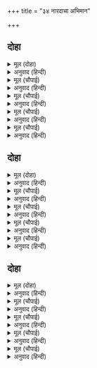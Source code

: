 +++
title = "३४ नारदाचा अभिमान"

+++


## दोहा


<details><summary>मूल (दोहा)</summary>

संभु दीन्ह उपदेस हित नहिं नारदहि सोहान।  
भरद्वाज कौतुक सुनहु हरि इच्छा बलवान॥ १२७॥
</details>

<details><summary>अनुवाद (हिन्दी)</summary>

श्रीशिवांनी हा त्यांच्या भल्याचा उपदेश केला, परंतु नारदांना तो पटला नाही. हे भरद्वाज, आता गंमत ऐका. श्रीहरींची इच्छा मोठी बलवान आहे.॥ १२७॥
</details>

<details><summary>मूल (चौपाई)</summary>

राम कीन्ह चाहहिं सोइ होई।  
करै अन्यथा अस नहिं कोई॥  
संभु बचन मुनि मन नहिं भाए।  
तब बिरंचि के लोक सिधाए॥
</details>

<details><summary>अनुवाद (हिन्दी)</summary>

श्रीरामचंद्रांना जे करायचे असते, तेच होते. त्याविरुद्ध करू शकेल, असाकोणीही नाही. शिवांचे बोलणे नारदांना रुचले नाही, तेव्हा ते तेथून ब्रह्मलोकी गेले.॥ १॥
</details>

<details><summary>मूल (चौपाई)</summary>

एक बार करतल बर बीना।  
गावत हरि गुन गान प्रबीना॥  
छीरसिंधु गवने मुनिनाथा।  
जहँ बस श्रीनिवास श्रुतिमाथा॥
</details>

<details><summary>अनुवाद (हिन्दी)</summary>

एकदा गानविद्येत कुशल असलेले मुनिनाथ नारद हाती सुंदर वीणा घेऊन हरिगुण गात-गात क्षीरसागरात गेले. तेथे मूर्तिमंत वेदांततत्त्व असलेले लक्ष्मीनिवास भगवान नारायण राहातात.॥ २॥
</details>

<details><summary>मूल (चौपाई)</summary>

हरषि मिले उठि रमानिकेता।  
बैठे आसन रिषिहि समेता॥  
बोले बिहसि चराचर राया।  
बहुते दिनन कीन्हि मुनि दाया॥
</details>

<details><summary>अनुवाद (हिन्दी)</summary>

भगवान लक्ष्मीकांत उभे राहून नारदांना आनंदाने भेटले आणि ते ऋषी नारदांसोबत आसनावर बसले. चराचराचे स्वामी भगवान हसून म्हणाले-‘हे मुनी, आज बऱ्याच दिवसांनी (येण्याची) दया केली.’॥ ३॥
</details>

<details><summary>मूल (चौपाई)</summary>

काम चरित नारद सब भाषे।  
जद्यपि प्रथम बरजि सिवँ राखे॥  
अति प्रचंड रघुपति कै माया।  
जेहि न मोह अस को जग जाया॥
</details>

<details><summary>अनुवाद (हिन्दी)</summary>

जरी श्रीशिवांनी नारदांना पूर्वीच ‘हे सांगू नका,’ अशी सूचना केली होती, तरीही त्यांनी कामदेवाची सर्व करणी भगवंतांना सांगितली. श्रीरघुनाथांची माया मोठी प्रबळ असते. ती मोहित करू शकणार नाही, असा या जगात कोण जन्मला आहे?॥ ४॥
</details>

## दोहा


<details><summary>मूल (दोहा)</summary>

रूख बदन करि बचन मृदु बोले श्रीभगवान।  
तुम्हरे सुमिरन तें मिटहिं मोह मार मद मान॥ १२८॥
</details>

<details><summary>अनुवाद (हिन्दी)</summary>

भगवान तटस्थपणे वरवर कोमल स्वरात म्हणाले की, ‘हे मुनिराज, तुमचे स्मरण केल्यानेही इतरांचे मोह, काम, मद व अभिमान हे नाहीसे होतात. (मग तुमच्याबद्दल काय बोलायचे?)॥
</details>

<details><summary>मूल (चौपाई)</summary>

सुनु मुनि मोह होइ मन ताकें।  
ग्यान बिराग हृदय नहिं जाकें॥  
ब्रह्मचरज ब्रत रत मतिधीरा।  
तुम्हहि कि करइ मनोभव पीरा॥
</details>

<details><summary>अनुवाद (हिन्दी)</summary>

हे मुनी, ज्याच्या हृदयात ज्ञान-वैराग्य नसते, त्याच्या मनात मोह येतो. तुम्ही तर ब्रह्मचर्यव्रता-मध्ये तत्पर आणि मोठॺा धीरबुद्धीचे आहात. तुम्हांला कामदेव कधी त्रास देऊ शकेल काय?’॥ १॥
</details>

<details><summary>मूल (चौपाई)</summary>

नारद कहेउ सहित अभिमाना।  
कृपा तुम्हारि सकल भगवाना॥  
करुनानिधि मन दीख बिचारी।  
उर अंकुरेउ गरब तरु भारी॥
</details>

<details><summary>अनुवाद (हिन्दी)</summary>

नारदांनी मोठॺा अभिमानाने म्हटले की, ‘भगवन! ही सर्व तुमची कृपा आहे.’ करुणानिधान भगवंतांनी मनात विचार करून पाहिले की, यांच्या मनात प्रचंड गर्वाच्या वृक्षाचा अंकुर उत्पन्न झाला आहे.॥ २॥
</details>

<details><summary>मूल (चौपाई)</summary>

बेगि सो मैं डारिहउँ उखारी।  
पन हमार सेवक हितकारी॥  
मुनि कर हित मम कौतुक होई।  
अवसि उपाय करबि मैं सोई॥
</details>

<details><summary>अनुवाद (हिन्दी)</summary>

सेवकांचे हित करणे हे माझे ब्रीद आहे. तेव्हा मी तो अंकुर ताबडतोब उपटून टाकतो. मुनींचे कल्याण आणि माझा गंमतीचा खेळ होईल, असा उपाय आपण अवश्य करावा.॥ ३॥
</details>

<details><summary>मूल (चौपाई)</summary>

तब नारद हरि पद सिर नाई।  
चले हृदयँ अहमिति अधिकाई॥  
श्रीपति निज माया तब प्रेरी।  
सुनहु कठिन करनी तेहि केरी॥
</details>

<details><summary>अनुवाद (हिन्दी)</summary>

तेव्हा नारद भगवंतांच्या चरणी मस्तक ठेवून निघाले. त्यांच्या मनात अभिमान अधिकच वाढला होता. तेव्हा लक्ष्मीपती भगवंतांनी आपल्या मायेला प्रेरित केले. तिची करणी किती दुस्तर असते ते पाहा.॥ ४॥
</details>

## दोहा


<details><summary>मूल (दोहा)</summary>

बिरचेउ मग महुँ नगर तेहिं सत जोजन बिस्तार।  
श्रीनिवासपुर तें अधिक रचना बिबिध प्रकार॥ १२९॥
</details>

<details><summary>अनुवाद (हिन्दी)</summary>

तिने (हरिमायेने) वाटेत शंभर योजनांचे (चारशे कोसाचे) नगर रचले. त्या नगरातील विविध रचना विष्णूंच्या वैकुंठापेक्षाही अधिक सुंदर होत्या.॥ १२९॥
</details>

<details><summary>मूल (चौपाई)</summary>

बसहिं नगर सुंदर नर नारी।  
जनु बहु मनसिज रति तनुधारी॥  
तेहिं पुर बसइ सीलनिधि राजा।  
अगनित हय गय सेन समाजा॥
</details>

<details><summary>अनुवाद (हिन्दी)</summary>

त्या नगरीत इतके सुंदर स्त्री-पुरुष रहात होते की, जणू कामदेव व रती हेच मानवदेह धारण केलेले असावेत. त्या नगरीत शीलनिधी नावाचा राजा रहात होता. त्याच्याकडे असंख्य घोडे, हत्ती व सैन्याची दले होती.॥ १॥
</details>

<details><summary>मूल (चौपाई)</summary>

सत सुरेस सम बिभव बिलासा।  
रूप तेज बल नीति निवासा॥  
बिस्वमोहनी तासु कुमारी।  
श्री बिमोह जिसु रूपु निहारी॥
</details>

<details><summary>अनुवाद (हिन्दी)</summary>

त्याचे वैभव आणि विलास शंभर इंद्रांसमान होते. तो स्वतः रूप, तेज, बल आणि नीतीचे घर होता. त्याला विश्वमोहिनी नावाची एक रूपवती कन्या होती, तिचे रूप पाहून लक्ष्मीनेसुद्धा मोहित व्हावे.॥ २॥
</details>

<details><summary>मूल (चौपाई)</summary>

सोइ हरिमाया सब गुन खानी।  
सोभा तासु कि जाइ बखानी॥  
करइ स्वयंबर सो नृपबाला।  
आए तहँ अगनित महिपाला॥
</details>

<details><summary>अनुवाद (हिन्दी)</summary>

ती सर्व गुणांची खाण भगवंतांची मायाच होती. तिच्या शोभेचे वर्णन कसे करता येईल? ती राजकुमारी स्वयंवर करू इच्छित होती. त्यासाठी तेथे अगणित राजे आले होते.॥ ३॥
</details>

<details><summary>मूल (चौपाई)</summary>

मुनि कौतुकी नगर तेहिं गयऊ।  
पुरबासिन्ह सब पूछत भयऊ॥  
सुनि सब चरित भूपगृहँ आए।  
करि पूजा नृप मुनि बैठाए॥
</details>

<details><summary>अनुवाद (हिन्दी)</summary>

नारद मुनी कुतूहलाने त्या नगरीत गेले आणि नगरवासींयाच्याकडे त्यांनी विचारपूस केली. सर्व वार्ता ऐकल्यावर ते राजाच्या महालात आले. राजाने त्यांची पूजा करून त्यांना आसनावर बसविले.॥ ४॥
</details>
